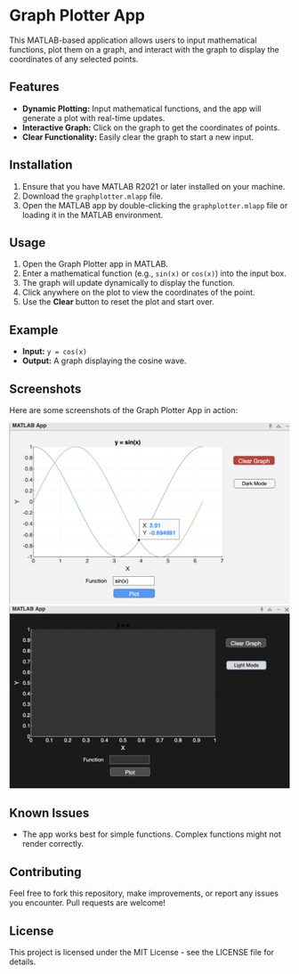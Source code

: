 # Graph Plotter App

This MATLAB-based application allows users to input mathematical functions, plot them on a graph, and interact with the graph to display the coordinates of any selected points.

## Features

- **Dynamic Plotting:** Input mathematical functions, and the app will generate a plot with real-time updates.
- **Interactive Graph:** Click on the graph to get the coordinates of points.
- **Clear Functionality:** Easily clear the graph to start a new input.

## Installation

1. Ensure that you have MATLAB R2021 or later installed on your machine.
2. Download the `graphplotter.mlapp` file.
3. Open the MATLAB app by double-clicking the `graphplotter.mlapp` file or loading it in the MATLAB environment.

## Usage

1. Open the Graph Plotter app in MATLAB.
2. Enter a mathematical function (e.g., `sin(x)` or `cos(x)`) into the input box.
3. The graph will update dynamically to display the function.
4. Click anywhere on the plot to view the coordinates of the point.
5. Use the **Clear** button to reset the plot and start over.

## Example

- **Input:** `y = cos(x)`
- **Output:** A graph displaying the cosine wave.

## Screenshots

Here are some screenshots of the Graph Plotter App in action:

![Graph Plotter Screenshot 1](Screenshots/App.png)
![Graph Plotter Screenshot 2](Screenshots/DarkMode.png)



## Known Issues

- The app works best for simple functions. Complex functions might not render correctly.

## Contributing

Feel free to fork this repository, make improvements, or report any issues you encounter. Pull requests are welcome!

## License

This project is licensed under the MIT License - see the LICENSE file for details.
